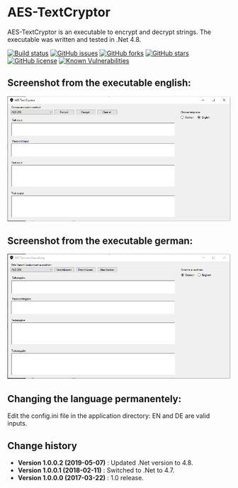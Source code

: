 AES-TextCryptor
===============

AES-TextCryptor is an executable to encrypt and decrypt strings.
The executable was written and tested in .Net 4.8.

[![Build status](https://ci.appveyor.com/api/projects/status/g6cm8rov8b4ea07q?svg=true)](https://ci.appveyor.com/project/SeppPenner/aes-textcryptor)
[![GitHub issues](https://img.shields.io/github/issues/SeppPenner/AES-TextCryptor.svg)](https://github.com/SeppPenner/AES-TextCryptor/issues)
[![GitHub forks](https://img.shields.io/github/forks/SeppPenner/AES-TextCryptor.svg)](https://github.com/SeppPenner/AES-TextCryptor/network)
[![GitHub stars](https://img.shields.io/github/stars/SeppPenner/AES-TextCryptor.svg)](https://github.com/SeppPenner/AES-TextCryptor/stargazers)
[![GitHub license](https://img.shields.io/badge/license-AGPL-blue.svg)](https://raw.githubusercontent.com/SeppPenner/AES-TextCryptor/master/License.txt)
[![Known Vulnerabilities](https://snyk.io/test/github/SeppPenner/AES-TextCryptor/badge.svg)](https://snyk.io/test/github/SeppPenner/AES-TextCryptor)

## Screenshot from the executable english:
![Screenshot from the executable english](https://github.com/SeppPenner/AES-TextCryptor/blob/master/Screenshot_EN.PNG "Screenshot from the executable english")

## Screenshot from the executable german:
![Screenshot from the executable german](https://github.com/SeppPenner/AES-TextCryptor/blob/master/Screenshot_DE.PNG "Screenshot from the executable german")

## Changing the language permanentely:
Edit the config.ini file in the application directory: EN and DE are valid inputs.

Change history
--------------

* **Version 1.0.0.2 (2019-05-07)** : Updated .Net version to 4.8.
* **Version 1.0.0.1 (2018-02-11)** : Switched to .Net to 4.7.
* **Version 1.0.0.0 (2017-03-22)** : 1.0 release.